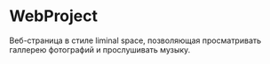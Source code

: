 # WebProject
Веб-страница в стиле liminal space, позволяющая просматривать галлерею фотографий и прослушивать музыку.
